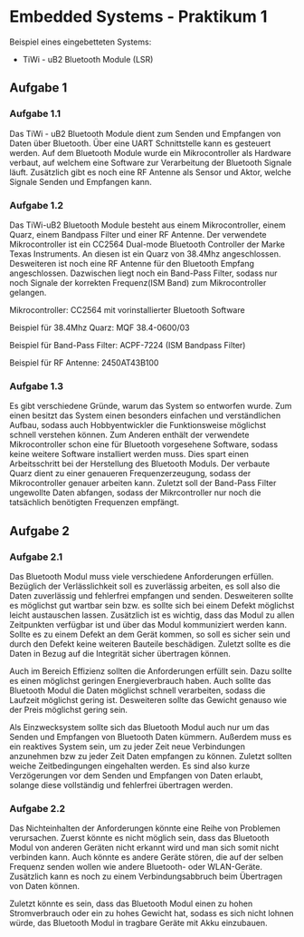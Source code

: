 # Embedded Systems - Praktikum 1

Beispiel eines eingebetteten Systems:

- TiWi - uB2 Bluetooth Module (LSR)

## Aufgabe 1

### Aufgabe 1.1

Das TiWi - uB2 Bluetooth Module dient zum Senden und Empfangen von Daten über Bluetooth. Über eine UART Schnittstelle kann es gesteuert werden. Auf dem Bluetooth Module wurde ein Mikrocontroller als Hardware verbaut, auf welchem eine Software zur Verarbeitung der Bluetooth Signale läuft. Zusätzlich gibt es noch eine RF Antenne als Sensor und Aktor, welche Signale Senden und Empfangen kann.

### Aufgabe 1.2

Das TiWi-uB2 Bluetooth Module besteht aus einem Mikrocontroller, einem Quarz, einem Bandpass Filter und einer RF Antenne. Der verwendete Mikrocontroller ist ein CC2564 Dual-mode Bluetooth Controller der Marke Texas Instruments. An diesen ist ein Quarz von 38.4Mhz angeschlossen. Desweiteren ist noch eine RF Antenne für den Bluetooth Empfang angeschlossen. Dazwischen liegt noch ein Band-Pass Filter, sodass nur noch Signale der korrekten Frequenz(ISM Band) zum Mikrocontroller gelangen.

Mikrocontroller: CC2564 mit vorinstallierter Bluetooth Software

Beispiel für 38.4Mhz Quarz: MQF 38.4-0600/03

Beispiel für Band-Pass Filter: ACPF-7224 (ISM Bandpass Filter)

Beispiel für RF Antenne: 2450AT43B100

### Aufgabe 1.3

Es gibt verschiedene Gründe, warum das System so entworfen wurde. Zum einen besitzt das System einen besonders einfachen und verständlichen Aufbau, sodass auch Hobbyentwickler die Funktionsweise möglichst schnell verstehen können. Zum Anderen enthält der verwendete Mikrocontroller schon eine für Bluetooth vorgesehene Software, sodass keine weitere Software installiert werden muss. Dies spart einen Arbeitsschritt bei der Herstellung des Bluetooth Moduls. Der verbaute Quarz dient zu einer genaueren Frequenzerzeugung, sodass der Mikrocontroller genauer arbeiten kann. Zuletzt soll der Band-Pass Filter ungewollte Daten abfangen, sodass der Mikrcontroller nur noch die tatsächlich benötigten Frequenzen empfängt.


## Aufgabe 2

### Aufgabe 2.1

Das Bluetooth Modul muss viele verschiedene Anforderungen erfüllen. Bezüglich der Verlässlichkeit soll es zuverlässig arbeiten, es soll also die Daten zuverlässig und fehlerfrei empfangen und senden. Desweiteren sollte es möglichst gut wartbar sein bzw. es sollte sich bei einem Defekt möglichst leicht austauschen lassen. Zusätzlich ist es wichtig, dass das Modul zu allen Zeitpunkten verfügbar ist und über das Modul kommuniziert werden kann. Sollte es zu einem Defekt an dem Gerät kommen, so soll es sicher sein und durch den Defekt keine weiteren Bauteile beschädigen. Zuletzt sollte es die Daten in Bezug auf die Integrität sicher übertragen können.

Auch im Bereich Effizienz sollten die Anforderungen erfüllt sein. Dazu sollte es einen möglichst geringen Energieverbrauch haben. Auch sollte das Bluetooth Modul die Daten möglichst schnell verarbeiten, sodass die Laufzeit möglichst gering ist. Desweiteren sollte das Gewicht genauso wie der Preis möglichst gering sein.

Als Einzwecksystem sollte sich das Bluetooth Modul auch nur um das Senden und Empfangen von Bluetooth Daten kümmern. Außerdem muss es ein reaktives System sein, um zu jeder Zeit neue Verbindungen anzunehmen bzw zu jeder Zeit Daten empfangen zu können. Zuletzt sollten weiche Zeitbedingungen eingehalten werden. Es sind also kurze Verzögerungen vor dem Senden und Empfangen von Daten erlaubt, solange diese vollständig und fehlerfrei übertragen werden.

### Aufgabe 2.2

Das Nichteinhalten der Anforderungen könnte eine Reihe von Problemen verursachen. Zuerst könnte es nicht möglich sein, dass das Bluetooth Modul von anderen Geräten nicht erkannt wird und man sich somit nicht verbinden kann. Auch könnte es andere Geräte stören, die auf der selben Frequenz senden wollen wie andere Bluetooth- oder WLAN-Geräte. Zusätzlich kann es noch zu einem Verbindungsabbruch beim Übertragen von Daten können.

Zuletzt könnte es sein, dass das Bluetooth Modul einen zu hohen Stromverbrauch oder ein zu hohes Gewicht hat, sodass es sich nicht lohnen würde, das Bluetooth Modul in tragbare Geräte mit Akku einzubauen.